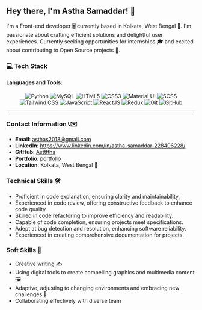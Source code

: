 ## Hey there, I'm Astha Samaddar! 👋

I'm a Front-end developer 🖥️ currently based in Kolkata, West Bengal 🌆. I'm passionate about crafting efficient solutions and delightful user experiences. Currently seeking opportunities for internships 🎓 and excited about contributing to Open Source projects 🚀.

### 💻 Tech Stack

#### Languages and Tools:
<div align="center">

![Python](https://img.shields.io/badge/Python-3776AB?style=for-the-badge&logo=python&logoColor=white)
![MySQL](https://img.shields.io/badge/MySQL-4479A1?style=for-the-badge&logo=mysql&logoColor=white)
![HTML5](https://img.shields.io/badge/HTML5-E34F26?style=for-the-badge&logo=html5&logoColor=white)
![CSS3](https://img.shields.io/badge/CSS3-1572B6?style=for-the-badge&logo=css3&logoColor=white)
![Material UI](https://img.shields.io/badge/Material_UI-0081CB?style=for-the-badge&logo=material-ui&logoColor=white)
![SCSS](https://img.shields.io/badge/SCSS-CC6699?style=for-the-badge&logo=sass&logoColor=white)
![Tailwind CSS](https://img.shields.io/badge/Tailwind_CSS-38B2AC?style=for-the-badge&logo=tailwind-css&logoColor=white)
![JavaScript](https://img.shields.io/badge/JavaScript-F7DF1E?style=for-the-badge&logo=javascript&logoColor=black)
![ReactJS](https://img.shields.io/badge/ReactJS-61DAFB?style=for-the-badge&logo=react&logoColor=white)
![Redux](https://img.shields.io/badge/Redux-764ABC?style=for-the-badge&logo=redux&logoColor=white)
![Git](https://img.shields.io/badge/Git-F05032?style=for-the-badge&logo=git&logoColor=white)
![GitHub](https://img.shields.io/badge/GitHub-181717?style=for-the-badge&logo=github&logoColor=white)

</div>

---

### Contact Information 📞✉️
- **Email**: asthas2018@gmail.com
- **LinkedIn**: https://www.linkedin.com/in/astha-samaddar-228406228/
- **GitHub**: [Asttttha](https://github.com/Asttttha)
- **Portfolio**: [portfolio](https://asthasamaddar.netlify.app/)
- **Location**: Kolkata, West Bengal 🌆

### Technical Skills 🛠️
- Proficient in code explanation, ensuring clarity and maintainability. 
- Experienced in code review, offering constructive feedback to enhance code quality. 
- Skilled in code refactoring to improve efficiency and readability. 
- Capable of code completion, ensuring projects meet specifications. 
- Adept at bug detection and resolution, enhancing software reliability. 
- Experienced in creating comprehensive documentation for projects. 

### Soft Skills 🧠
- Creative writing ✍️
- Using digital tools to create compelling graphics and multimedia content 🖼️
- Adaptive, adjusting to changing environments and embracing new challenges 🌱
- Collaborating effectively with diverse team
